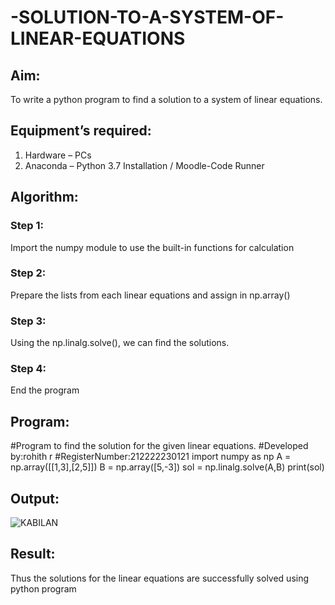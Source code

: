 # -SOLUTION-TO-A-SYSTEM-OF-LINEAR-EQUATIONS
## Aim:
To write a python program to find a solution to a system of linear equations.
## Equipment’s required:
1. 	Hardware – PCs
2. 	Anaconda – Python 3.7 Installation / Moodle-Code Runner
## Algorithm:
### Step 1: 
Import the numpy module to use the built-in functions for calculation
### Step 2: 
Prepare the lists from each linear equations and assign in np.array()
### Step 3: 
Using the np.linalg.solve(), we can find the solutions.
### Step 4: 
End the program
## Program:
#Program to find the solution for the given linear equations.
#Developed by:rohith r
#RegisterNumber:212222230121
import numpy as np
A = np.array([[1,3],[2,5]])
B = np.array([5,-3])
sol = np.linalg.solve(A,B)
print(sol)
## Output:
![KABILAN](https://github.com/Rohithravi333/-SOLUTION-TO-A-SYSTEM-OF-LINEAR-EQUATIONS/assets/119394126/2cb7d799-6d7d-4b23-9a84-49935698b12d)

## Result: 
Thus the solutions for the linear equations are successfully solved using python program

